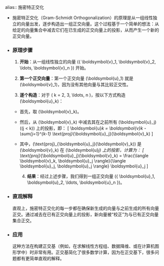 alias:: 施密特正交化

- 施密特正交化（Gram-Schmidt Orthogonalization）的原理是从一组线性独立的向量出发，逐步构造出一组正交向量。这个过程基于一个简单的想法：从给定的向量集合中减去它们在已生成的正交向量上的投影，从而产生一个新的正交向量。
- ### 原理步骤
  1. **开始**：从一组线性独立的向量 \(\{ \boldsymbol{v}_1, \boldsymbol{v}_2, \ldots, \boldsymbol{v}_n \}\) 开始。
  
  2. **第一个正交向量**：第一个正交向量 \(\boldsymbol{u}_1\) 就是 \(\boldsymbol{v}_1\)，因为没有其他向量与其比较正交性。
  
  3. **逐个构造**：对于 \( k = 2, 3, \ldots, n \)，按以下方式构造 \(\boldsymbol{u}_k\)：
	- 首先，取 \(\boldsymbol{v}_k\)。
	- 然后，从 \(\boldsymbol{v}_k\) 中减去其在之前所有 \(\boldsymbol{u}_j\) (\(j < k\)) 上的投影，即：
	  \[ \boldsymbol{u}_k = \boldsymbol{v}_k - \sum_{j=1}^{k-1} \text{proj}_{\boldsymbol{u}_j}(\boldsymbol{v}_k) \]
	- 其中，\(\text{proj}_{\boldsymbol{u}_j}(\boldsymbol{v}_k)\) 是 \(\boldsymbol{v}_k\) 在 \(\boldsymbol{u}_j\) 上的投影，计算为：
	  \[ \text{proj}_{\boldsymbol{u}_j}(\boldsymbol{v}_k) = \frac{\langle \boldsymbol{v}_k, \boldsymbol{u}_j \rangle}{\langle \boldsymbol{u}_j, \boldsymbol{u}_j \rangle} \boldsymbol{u}_j \]
	  
	  4. **结果**：经过上述步骤，我们得到一组正交向量 \(\{ \boldsymbol{u}_1, \boldsymbol{u}_2, \ldots, \boldsymbol{u}_n \}\)。
- ### 直观解释
  直观上，施密特正交化的每一步都在确保新生成的向量与之前生成的所有向量正交。通过减去在已有正交向量上的投影，新向量被“校正”为与已有正交向量集合正交。
- ### 应用
  这种方法在构建正交基（例如，在求解线性方程组、数据降维、或在计算机图形学中）时非常有用。正交基简化了很多数学计算，因为在正交基下，很多问题都有更简单直观的解释。